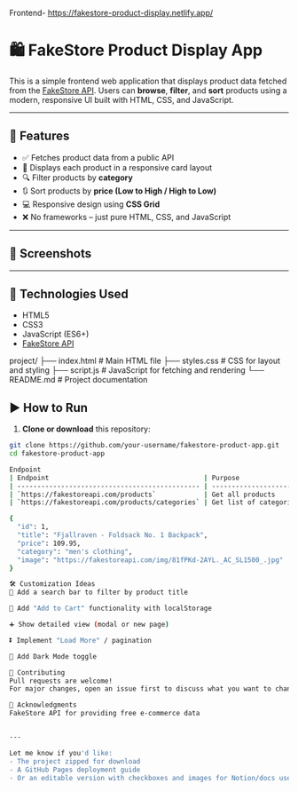 Frontend- https://fakestore-product-display.netlify.app/


# 🛍️ FakeStore Product Display App

This is a simple frontend web application that displays product data fetched from the [FakeStore API](https://fakestoreapi.com/). Users can **browse**, **filter**, and **sort** products using a modern, responsive UI built with HTML, CSS, and JavaScript.

---

## 🚀 Features

- ✅ Fetches product data from a public API
- 🎴 Displays each product in a responsive card layout
- 🔍 Filter products by **category**
- 🔃 Sort products by **price (Low to High / High to Low)**
- 💻 Responsive design using **CSS Grid**
- ❌ No frameworks – just pure HTML, CSS, and JavaScript

---

## 📸 Screenshots

> 
---

## 🧠 Technologies Used

- HTML5
- CSS3
- JavaScript (ES6+)
- [FakeStore API](https://fakestoreapi.com/)

project/
├── index.html # Main HTML file
├── styles.css # CSS for layout and styling
├── script.js # JavaScript for fetching and rendering
└── README.md # Project documentation

## ▶️ How to Run

1. **Clone or download** this repository:

```bash
git clone https://github.com/your-username/fakestore-product-app.git
cd fakestore-product-app

Endpoint
| Endpoint                                       | Purpose                |
| ---------------------------------------------- | ---------------------- |
| `https://fakestoreapi.com/products`            | Get all products       |
| `https://fakestoreapi.com/products/categories` | Get list of categories |

{
  "id": 1,
  "title": "Fjallraven - Foldsack No. 1 Backpack",
  "price": 109.95,
  "category": "men's clothing",
  "image": "https://fakestoreapi.com/img/81fPKd-2AYL._AC_SL1500_.jpg"
}

🛠️ Customization Ideas
🔎 Add a search bar to filter by product title

🛒 Add "Add to Cart" functionality with localStorage

➕ Show detailed view (modal or new page)

⏬ Implement "Load More" / pagination

🌙 Add Dark Mode toggle

🤝 Contributing
Pull requests are welcome!
For major changes, open an issue first to discuss what you want to change.

🙏 Acknowledgments
FakeStore API for providing free e-commerce data


---

Let me know if you'd like:
- The project zipped for download  
- A GitHub Pages deployment guide  
- Or an editable version with checkboxes and images for Notion/docs use



